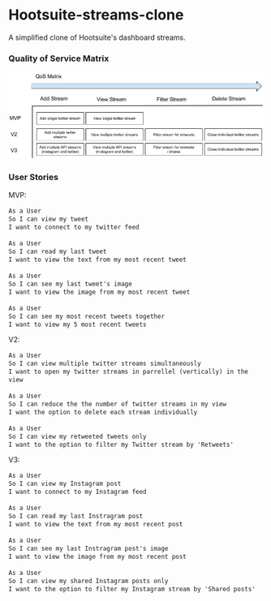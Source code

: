 # Hootsuite-streams-clone

A simplified clone of Hootsuite's dashboard streams.

### Quality of Service Matrix

![QoS Matrix](hootsuite_QoS.jpg)

### User Stories

MVP:
```
As a User
So I can view my tweet
I want to connect to my twitter feed

As a User
So I can read my last tweet 
I want to view the text from my most recent tweet

As a User
So I can see my last tweet's image
I want to view the image from my most recent tweet

As a User
So I can see my most recent tweets together
I want to view my 5 most recent tweets
```

V2:

```
As a User
So I can view multiple twitter streams simultaneously 
I want to open my twitter streams in parrellel (vertically) in the view

As a User
So I can reduce the the number of twitter streams in my view
I want the option to delete each stream individually

As a User
So I can view my retweeted tweets only
I want to the option to filter my Twitter stream by 'Retweets'  
```

V3:

```
As a User
So I can view my Instagram post 
I want to connect to my Instagram feed 

As a User
So I can read my last Instragram post
I want to view the text from my most recent post

As a User
So I can see my last Instragram post's image
I want to view the image from my most recent post

As a User
So I can view my shared Instagram posts only
I want to the option to filter my Instagram stream by 'Shared posts'  
```
